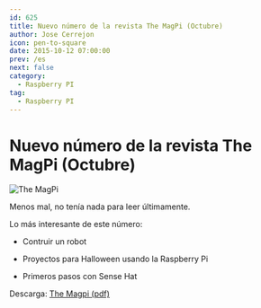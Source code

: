 ```yaml
---
id: 625
title: Nuevo número de la revista The MagPi (Octubre)
author: Jose Cerrejon
icon: pen-to-square
date: 2015-10-12 07:00:00
prev: /es
next: false
category:
  - Raspberry PI
tag:
  - Raspberry PI
---
```


# Nuevo número de la revista The MagPi (Octubre)

![The MagPi](/images/2015/10/Magpi38.jpg)

Menos mal, no tenía nada para leer últimamente.

Lo más interesante de este número:

* Contruir un robot

* Proyectos para Halloween usando la Raspberry Pi

* Primeros pasos con Sense Hat

Descarga: [The Magpi (pdf)](https://www.raspberrypi.org/magpi-issues/MagPi38.pdf)